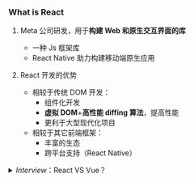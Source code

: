 ### What is React

1. Meta 公司研发，用于**构建 Web 和原生交互界面的库**

   - 一种 Js 框架库
   - React Native 助力构建移动端原生应用

2. React 开发的优势
   - 相较于传统 DOM 开发：
     - 组件化开发
     - **虚拟 DOM**+**高性能 diffing 算法**，提高性能
     - 更利于大型现代化项目
   - 相较于其它前端框架：
     - 丰富的生态
     - 跨平台支持（React Native）

<details>
    <summary><i>Interview</i>：React VS Vue？</summary>
    React:
</details>

